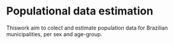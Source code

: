 
# Populational data estimation

Thiswork aim to colect and estimate population data for Brazilian municipalities, per sex and age-group.
